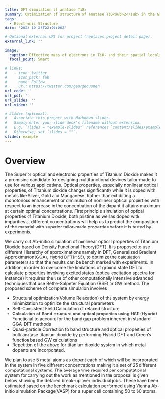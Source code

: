 ```yaml
---
title: DFT simulation of anatase TiO₂
summary: Optimization of structure of anatase TiO<sub>2</sub> in the Ground state and its electronic and optical properties.
tags:
  - Electronic Structure
date: '2022-10-24T22:00:00Z'

# Optional external URL for project (replaces project detail page).
external_link: ''

image:
  caption: Effective mass of electrons in TiO₂ and their spatial localization. 
  focal_point: Smart

# links:
#   - icon: twitter
#     icon_pack: fab
#     name: Follow
#     url: https://twitter.com/georgecushen
url_code: ''
url_pdf: ''
url_slides: ''
url_video: ''

# Slides (optional).
#   Associate this project with Markdown slides.
#   Simply enter your slide deck's filename without extension.
#   E.g. `slides = "example-slides"` references `content/slides/example-slides.md`.
#   Otherwise, set `slides = ""`.
slides: example
---
```

# Overview
The Superior optical and electronic properties of Titanium Dioxide makes it a promising candidate for designing multifunctional devices tailor-made to use for various applications. Optical properties, especially nonlinear optical properties, of Titanium dioxide changes significantly while it is doped with metals like Silver, Gold and Manganese. Rather than exhibiting a monotonous enhancement or diminution of nonlinear optical properties with respect to an increase in the concentration of the dopant it attains maximum at certain optimal concentrations. First principle simulation of optical properties of Titanium Dioxide, both pristine as well as doped with impurities at different concentrations will help us to predict the composition of the material with superior tailor-made properties before it is tested by experiments.

We carry out Ab-initio simulation of nonlinear optical properties of Titanium Dioxide based on Density Functional Theory(DFT). It is proposed to use different Hierarchy of approximations namely in DFT, Generalized Gradient Approximation(GGA), Hybrid DFT(HSE), to optimize the calculation parameters so that the results can be bench marked with experiments. In addition, in order to overcome the limitations of ground state DFT to calculate properties involving excited states (optical excitation spectra for instance) it requires the use of other computationally intensive advanced techniques that use Bethe-Salpeter Equation (BSE) or GW method. The proposed scheme of complete simulation involves 

- Structural optimization(Volume Relaxation) of the system by energy minimization to optimize the structural parameters 
- Self-Consistent Field Calculation of relaxed structure
- Calculation of Band structure and optical properties using HSE (Hybrid) Functional to account for the band gap problem inherent in standard GGA-DFT methods 
- Quasi-particle Correction to band structure and optical properties of bulk anatase titanium dioxide by performing Hybrid DFT and Green’s function based GW calculations
- Repetition of the above for titanium dioxide system in which metal dopants are incorporated. 

We plan to use 5 metal atoms as dopant each of which will be incorporated in the system in five different concentrations making it a set of 25 different computational systems. The average time required per computational system for carrying out the work as mentioned in the proposal is given below showing the detailed break-up over individual jobs. These have been estimated based on the benchmark calculation performed using Vienna Ab-initio simulation Package(VASP) for a super cell containing 50 to 60 atoms. 
